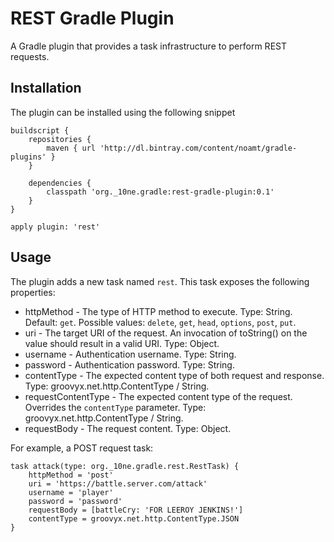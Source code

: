 REST Gradle Plugin
==================

A Gradle plugin that provides a task infrastructure to perform REST requests.

Installation
------------

The plugin can be installed using the following snippet

    buildscript {
        repositories {
            maven { url 'http://dl.bintray.com/content/noamt/gradle-plugins' }
        }

        dependencies {
            classpath 'org._10ne.gradle:rest-gradle-plugin:0.1'
        }
    }

    apply plugin: 'rest'

Usage
-----

The plugin adds a new task named `rest`. This task exposes the following properties:

 * httpMethod - The type of HTTP method to execute. Type: String. Default: `get`. Possible values: `delete`, `get`, `head`, `options`, `post`, `put`.
 * uri - The target URI of the request. An invocation of toString() on the value should result in a valid URI. Type: Object.
 * username - Authentication username. Type: String.
 * password - Authentication password. Type: String.
 * contentType - The expected content type of both request and response. Type: groovyx.net.http.ContentType / String.
 * requestContentType - The expected content type of the request. Overrides the `contentType` parameter. Type: groovyx.net.http.ContentType / String.
 * requestBody - The request content. Type: Object.

For example, a POST request task:

    task attack(type: org._10ne.gradle.rest.RestTask) {
        httpMethod = 'post'
        uri = 'https://battle.server.com/attack'
        username = 'player'
        password = 'password'
        requestBody = [battleCry: 'FOR LEEROY JENKINS!']
        contentType = groovyx.net.http.ContentType.JSON
    }